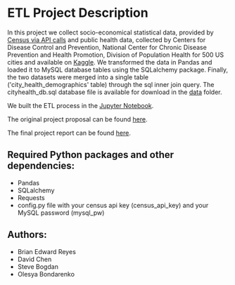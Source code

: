 # ETL Project Description

In this project we collect socio-economical statistical data, provided by [Census via API calls](https://api.census.gov/data.html) and public health data, collected by Centers for Disease Control and Prevention, National Center for Chronic Disease Prevention and Health Promotion, Division of Population Health for 500 US cities and available on [Kaggle](https://www.kaggle.com/cdc/500-cities). We transformed the data in Pandas and loaded it to MySQL database tables using the SQLalchemy package. Finally, the two datasets were merged into a single table ('city_health_demographics' table) through the sql inner join query. The cityhealth_db.sql database file is available for download in the [data](data) folder.

We built the ETL process in the [Jupyter Notebook](main.ipynb).

The original project proposal can be found [here](project_proposal.md).

The final project report can be found [here](project_report.md).

## Required Python packages and other dependencies:

- Pandas
- SQLalchemy
- Requests
- config.py file with your census api key (census_api_key) and your MySQL password (mysql_pw)

## Authors:

- Brian Edward Reyes
- David Chen
- Steve Bogdan
- Olesya Bondarenko

